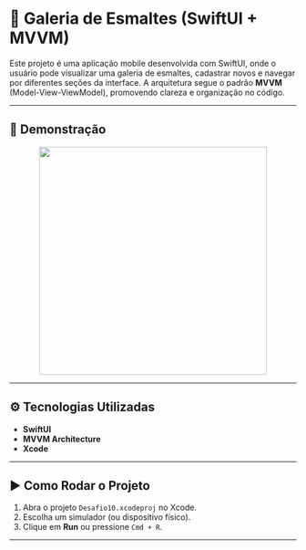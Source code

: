 
# 💅 Galeria de Esmaltes (SwiftUI + MVVM)

Este projeto é uma aplicação mobile desenvolvida com SwiftUI, onde o usuário pode visualizar uma galeria de esmaltes, cadastrar novos e navegar por diferentes seções da interface. A arquitetura segue o padrão **MVVM** (Model-View-ViewModel), promovendo clareza e organização no código.

---

## 📸 Demonstração
<p align="center">
  <img src="media/demo.gif" width="400"/>
</p>

---

## ⚙️ Tecnologias Utilizadas

- **SwiftUI**
- **MVVM Architecture**
- **Xcode**

---

## ▶️ Como Rodar o Projeto

1. Abra o projeto `Desafio10.xcodeproj` no Xcode.
2. Escolha um simulador (ou dispositivo físico).
3. Clique em **Run** ou pressione `Cmd + R`.

---



